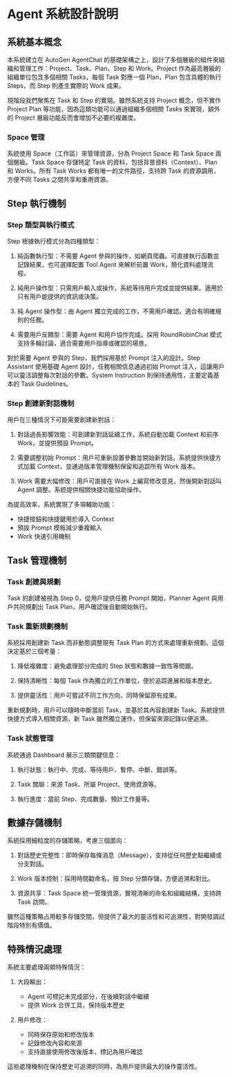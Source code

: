 # Agent 系統設計說明

## 系統基本概念

本系統建立在 AutoGen AgentChat 的基礎架構之上，設計了多個層級的組件來組織和管理工作：Project、Task、Plan、Step 和 Work。Project 作為最高層級的組織單位包含多個相關 Tasks，每個 Task 對應一個 Plan，Plan 包含具體的執行 Steps，而 Step 則產生實際的 Work 成果。

現階段我們聚焦在 Task 和 Step 的實現。雖然系統支持 Project 概念，但不實作 Project Plan 等功能，因為這類功能可以通過組織多個相關 Tasks 來實現，額外的 Project 層級功能反而會增加不必要的複雜度。

### Space 管理

系統使用 Space（工作區）來管理資源，分為 Project Space 和 Task Space 兩個層級。Task Space 存儲特定 Task 的資料，包括背景資料（Context）、Plan 和 Works。所有 Task Works 都有唯一的文件路徑，支持跨 Task 的資源調用，方便不同 Tasks 之間共享和重用資源。

## Step 執行機制

### Step 類型與執行模式

Step 根據執行模式分為四種類型：

1. 純函數執行型：不需要 Agent 參與的操作，如網頁爬蟲。可直接執行函數並記錄結果，也可選擇配置 Tool Agent 來解析前置 Work，簡化資料處理流程。

2. 純用戶操作型：只需用戶輸入或操作，系統等待用戶完成並提供結果。適用於只有用戶能提供的資訊或決策。

3. 純 Agent 操作型：由 Agent 獨立完成的工作，不需用戶確認。適合有明確規則的任務。

4. 需要用戶反饋型：需要 Agent 和用戶協作完成。採用 RoundRobinChat 模式支持多輪討論，適合需要用戶指導或確認的場景。

對於需要 Agent 參與的 Step，我們採用基於 Prompt 注入的設計。Step Assistant 使用基礎 Agent 設計，任務相關信息通過初始 Prompt 注入，這讓用戶可以靈活調整每次對話的參數。System Instruction 則保持通用性，主要定義基本的 Task Guidelines。

### Step 創建新對話機制

用戶在三種情況下可能需要創建新對話：

1. 對話過長影響效能：可創建新對話延續工作，系統自動加載 Context 和前序 Work，並提供預設 Prompt。

2. 需要調整初始 Prompt：用戶可重新設置參數並開始新對話。系統提供快捷方式加載 Context，並通過版本管理機制保留和追踪所有 Work 版本。

3. Work 需要大幅修改：用戶可直接在 Work 上編寫修改意見，然後開新對話叫 Agent 調整。系統提供相關快捷功能協助操作。

為提高效率，系統實現了多項輔助功能：
- 快捷按鈕和快捷鍵用於導入 Context
- 預設 Prompt 模板減少重複輸入
- Work 快速引用機制

## Task 管理機制

### Task 創建與規劃

Task 的創建被視為 Step 0，從用戶提供任務 Prompt 開始，Planner Agent 與用戶共同規劃出 Task Plan，用戶確認後自動開始執行。

### Task 重新規劃機制

系統採用創建新 Task 而非動態調整現有 Task Plan 的方式來處理重新規劃。這個決定基於三個考量：

1. 降低複雜度：避免處理部分完成的 Step 狀態和數據一致性等問題。

2. 保持清晰性：每個 Task 作為獨立的工作單位，便於追踪進展和版本歷史。

3. 提供靈活性：用戶可嘗試不同工作方向，同時保留原有成果。

重新規劃時，用戶可以隨時中斷當前 Task，並基於其內容創建新 Task。系統提供快捷方式導入相關資源，新 Task 雖然獨立運作，但保留來源記錄以便追溯。

### Task 狀態管理

系統通過 Dashboard 展示三類關鍵信息：

1. 執行狀態：執行中、完成、等待用戶、暫停、中斷、錯誤等。

2. Task 關聯：來源 Task、所屬 Project、使用資源等。

3. 執行進度：當前 Step、完成數量、預計工作量等。

## 數據存儲機制

系統採用細粒度的存儲策略，考慮三個面向：

1. 對話歷史完整性：即時保存每條消息（Message），支持從任何歷史點繼續或分支對話。

2. Work 版本控制：採用時間戳命名，按 Step 分類存儲，方便追溯和對比。

3. 資源共享：Task Space 統一管理資源，實現清晰的命名和組織結構，支持跨 Task 訪問。

雖然這種策略占用較多存儲空間，但提供了最大的靈活性和可追溯性，對開發調試階段特別有價值。

## 特殊情況處理

系統主要處理兩類特殊情況：

1. 大段輸出：
   - Agent 可標記未完成部分，在後續對話中繼續
   - 提供 Work 合併工具，保持版本歷史

2. 用戶修改：
   - 同時保存原始和修改版本
   - 記錄修改內容和來源
   - 支持直接使用修改後版本，標記為用戶確認

這些處理機制在保持歷史可追溯的同時，為用戶提供最大的操作靈活性。